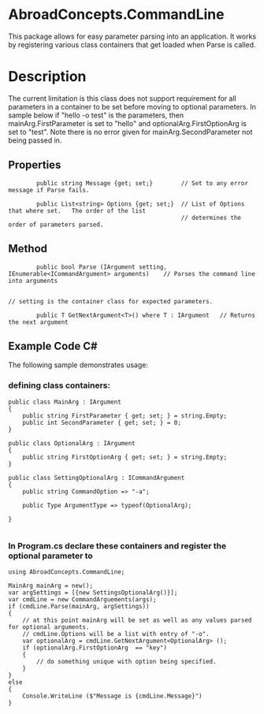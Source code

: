 # AbroadConcepts.CommandLine

This package allows for easy parameter parsing into an application.   It works by registering various class containers that get loaded when Parse is called.

# Description

The current limitation is this class does not support requirement for all parameters in a container to be set before moving to optional parameters.   In sample below if "hello -o test" is the parameters, then mainArg.FirstParameter is set to "hello" and optionalArg.FirstOptionArg is set to "test".   Note there is no error given for mainArg.SecondParameter not being passed in.

## Properties
```
        public string Message {get; set;}        // Set to any error message if Parse fails. 

        public List<string> Options {get; set;}  // List of Options that where set.   The order of the list
                                                 // determines the order of parameters parsed.
```

## Method
```
        public bool Parse (IArgument setting, IEnumerable<ICommandArgument> arguments)    // Parses the command line into arguments

                                                                                       // setting is the container class for expected parameters.

        public T GetNextArgument<T>() where T : IArgument   // Returns the next argument

```


## Example Code C#

The following sample demonstrates usage:

### defining class containers:

```
public class MainArg : IArgument
{
    public string FirstParameter { get; set; } = string.Empty;
    public int SecondParameter { get; set; } = 0;
}

public class OptionalArg : IArgument
{
    public string FirstOptionArg { get; set; } = string.Empty;
}

public class SettingOptionalArg : ICommandArgument
{
    public string CommandOption => "-a";

    public Type ArgumentType => typeof(OptionalArg);

}


```

### In Program.cs declare these containers and register the optional parameter to  
```
using AbroadConcepts.CommandLine;

MainArg mainArg = new();
var argSettings = [{new SettingsOptionalArg()}];
var cmdLine = new CommandArguements(args);
if (cmdLine.Parse(mainArg, argSettings))
{
    // at this point mainArg will be set as well as any values parsed for optional arguments.
    // cmdLine.Options will be a list with entry of "-o".
    var optionalArg = cmdLine.GetNextArgument<OptionalArg> ();
    if (optionalArg.FirstOptionArg  == "key")
    {
        // do something unique with option being specified. 
    }
}
else
{
    Console.WriteLine ($"Message is {cmdLine.Message}")
}
```


